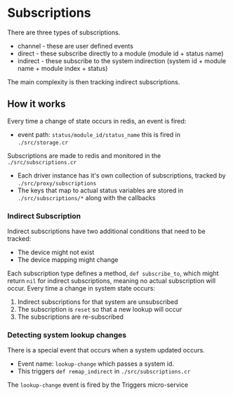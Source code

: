 # Subscriptions

There are three types of subscriptions.

* channel - these are user defined events
* direct - these subscribe directly to a module (module id + status name)
* indirect - these subscribe to the system indirection (system id + module name + module index + status)

The main complexity is then tracking indirect subscriptions.


## How it works

Every time a change of state occurs in redis, an event is fired:

* event path: `status/module_id/status_name` this is fired in `./src/storage.cr`

Subscriptions are made to redis and monitored in the `./src/subscriptions.cr`

* Each driver instance has it's own collection of subscriptions, tracked by `./src/proxy/subscriptions`
* The keys that map to actual status variables are stored in `./src/subscriptions/*` along with the callbacks


### Indirect Subscription

Indirect subscriptions have two additional conditions that need to be tracked:

* The device might not exist
* The device mapping might change

Each subscription type defines a method, `def subscribe_to`, which might return `nil` for indirect subscriptions, meaning no actual subscription will occur.
Every time a change in system state occurs:

1. Indirect subscriptions for that system are unsubscribed
2. The subscription is `reset` so that a new lookup will occur
3. The subscriptions are re-subscribed


### Detecting system lookup changes

There is a special event that occurs when a system updated occurs.

* Event name: `lookup-change` which passes a system id.
* This triggers `def remap_indirect` in `./src/subscriptions.cr`

The `lookup-change` event is fired by the Triggers micro-service
